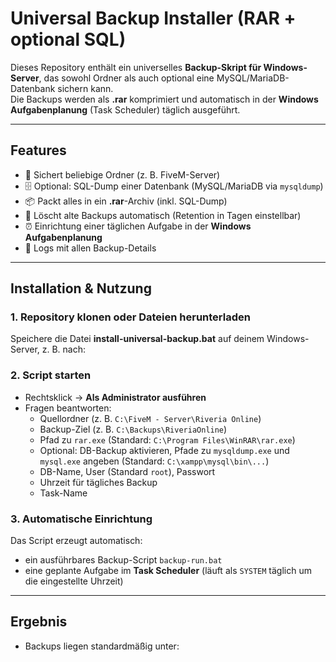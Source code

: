 # Universal Backup Installer (RAR + optional SQL)

Dieses Repository enthält ein universelles **Backup-Skript für Windows-Server**, das sowohl Ordner als auch optional eine MySQL/MariaDB-Datenbank sichern kann.  
Die Backups werden als **.rar** komprimiert und automatisch in der **Windows Aufgabenplanung** (Task Scheduler) täglich ausgeführt.

---

## Features
- 📁 Sichert beliebige Ordner (z. B. FiveM-Server)
- 🗄️ Optional: SQL-Dump einer Datenbank (MySQL/MariaDB via `mysqldump`)
- 📦 Packt alles in ein **.rar**-Archiv (inkl. SQL-Dump)
- 🧹 Löscht alte Backups automatisch (Retention in Tagen einstellbar)
- ⏰ Einrichtung einer täglichen Aufgabe in der **Windows Aufgabenplanung**
- 📝 Logs mit allen Backup-Details

---

## Installation & Nutzung

### 1. Repository klonen oder Dateien herunterladen
Speichere die Datei **install-universal-backup.bat** auf deinem Windows-Server, z. B. nach:

### 2. Script starten
- Rechtsklick → **Als Administrator ausführen**
- Fragen beantworten:
  - Quellordner (z. B. `C:\FiveM - Server\Riveria Online`)
  - Backup-Ziel (z. B. `C:\Backups\RiveriaOnline`)
  - Pfad zu `rar.exe` (Standard: `C:\Program Files\WinRAR\rar.exe`)
  - Optional: DB-Backup aktivieren, Pfade zu `mysqldump.exe` und `mysql.exe` angeben (Standard: `C:\xampp\mysql\bin\...`)
  - DB-Name, User (Standard `root`), Passwort
  - Uhrzeit für tägliches Backup
  - Task-Name

### 3. Automatische Einrichtung
Das Script erzeugt automatisch:
- ein ausführbares Backup-Script `backup-run.bat`
- eine geplante Aufgabe im **Task Scheduler** (läuft als `SYSTEM` täglich um die eingestellte Uhrzeit)

---

## Ergebnis
- Backups liegen standardmäßig unter:
